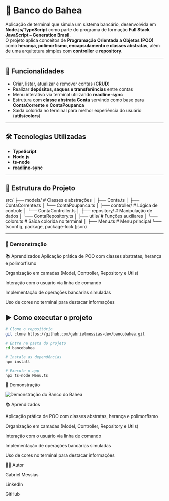 # 🏦 Banco do Bahea

Aplicação de terminal que simula um sistema bancário, desenvolvida em **Node.js/TypeScript** como parte do programa de formação **Full Stack JavaScript – Generation Brasil**.  
O projeto aplica conceitos de **Programação Orientada a Objetos (POO)** como **herança, polimorfismo, encapsulamento e classes abstratas**, além de uma arquitetura simples com **controller** e **repository**.

---

## 🚀 Funcionalidades
- Criar, listar, atualizar e remover contas (**CRUD**)
- Realizar **depósitos, saques e transferências** entre contas
- Menu interativo via terminal utilizando **readline-sync**
- Estrutura com **classe abstrata Conta** servindo como base para **ContaCorrente** e **ContaPoupanca**
- Saída colorida no terminal para melhor experiência do usuário (**utils/colors**)

---

## 🛠️ Tecnologias Utilizadas
- **TypeScript**
- **Node.js**
- **ts-node**
- **readline-sync**

---

## 📂 Estrutura do Projeto
src/
├── models/ # Classes e abstrações
│ ├── Conta.ts
│ ├── ContaCorrente.ts
│ └── ContaPoupanca.ts
│
├── controller/ # Lógica de controle
│ └── ContaController.ts
│
├── repository/ # Manipulação de dados
│ └── ContaRepository.ts
│
├── utils/ # Funções auxiliares
│ └── colors.ts # Saída colorida no terminal
│
├── Menu.ts # Menu principal
└── tsconfig, package, package-lock (json)

---

### 📸 Demonstração


📚 Aprendizados
Aplicação prática de POO com classes abstratas, herança e polimorfismo

Organização em camadas (Model, Controller, Repository e Utils)

Interação com o usuário via linha de comando

Implementação de operações bancárias simuladas

Uso de cores no terminal para destacar informações

## ▶️ Como executar o projeto
```bash
# Clone o repositório
git clone https://github.com/gabrielmessias-dev/bancobahea.git

# Entre na pasta do projeto
cd bancobahea

# Instale as dependências
npm install

# Execute o app
npx ts-node Menu.ts
```
📸 Demonstração

![Demonstração do Banco do Bahea](https://github.com/gabrielmessias-dev/banco-do-bahea/raw/main/demoapp.png)

📚 Aprendizados

Aplicação prática de POO com classes abstratas, herança e polimorfismo

Organização em camadas (Model, Controller, Repository e Utils)

Interação com o usuário via linha de comando

Implementação de operações bancárias simuladas

Uso de cores no terminal para destacar informações

👨‍💻 Autor

Gabriel Messias

LinkedIn

GitHub




